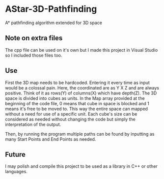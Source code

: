 # AStar-3D-Pathfinding
A* pathfinding algorithm extended for 3D space

## Note on extra files
The cpp file can be used on it's own but I made this project in Visual Studio so I included those files too.

## Use
First the 3D map needs to be hardcoded. Entering it every time as input would be a colossal pain. Here, the coordinated are as Y X Z and are always positive. Think of it as rows(Y) of columns(X) which have depth(Z). The 3D space is divided into cubes as units. In the Map array provided at the beginning of the code file, 0 means that cube in space is blocked and 1 means it's free to be moved to. This way the entire space can mapped without a need for use of a specific unit. Each cube's size can be considered as needed without changing the code but simply the interpretation of the output.

Then, by running the program multiple paths can be found by inputting as many Start Points and End Points as needed.

## Future
I may polish and compile this project to be used as a library in C++ or other languages.
